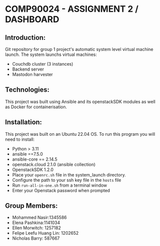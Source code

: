 # COMP90024 - ASSIGNMENT 2 / DASHBOARD

## Introduction:
Git repository for group 1 project's automatic system level virtual machine launch. The system launchs virtual machines:

- Couchdb cluster (3 instances)
- Backend server
- Mastodon harvester

## Technologies:
This project was built using Ansible and its openstackSDK modules as well as Docker for containerisation.


## Installation: 
This project was built on an Ubuntu 22.04 OS. To run this program you will need to install:
+ Python > 3.11
+ ansible ==7.5.0
+ ansible-core == 2.14.5
+ openstack.cloud 2.1.0 (ansible collection)
+ OpenstackSDK 1.2.0
+ Place your `openrc.sh` file in the system_launch directory.
+ Configure the path to your ssh key file in the `hosts` file
+ Run `run-all-in-one.sh` from a terminal window
+ Enter your Openstack password when prompted

## Group Members:
+ Mohammed Nasir:1345586
+ Elena Pashkina:1141034
+ Ellen Morwitch: 1257182
+ Felipe Leefu Huang Lin: 1202652
+ Nicholas Barry: 587667